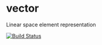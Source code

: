 # vector
Linear space element representation

[![Build Status](https://travis-ci.org/panteraD/vector.svg)](https://travis-ci.org/panteraD/vector)


